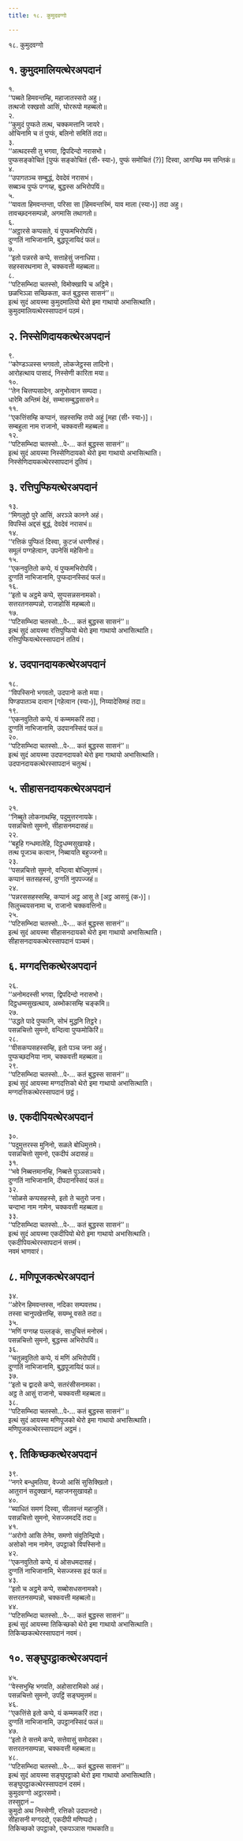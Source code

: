 ```yaml
---
title: १८. कुमुदवग्गो

---
```

१८. कुमुदवग्गो  


## १. कुमुदमालियत्थेरअपदानं

१.  
‘‘पब्बते हिमवन्तम्हि, महाजातस्सरो अहु।  
तत्थजो रक्खसो आसिं, घोररूपो महब्बलो॥  
२.  
‘‘कुमुदं पुप्फते तत्थ, चक्कमत्तानि जायरे।  
ओचिनामि च तं पुप्फं, बलिनो समितिं तदा॥  
३.  
‘‘अत्थदस्सी तु भगवा, द्विपदिन्दो नरासभो।  
पुप्फसङ्कोचितं [पुप्फं सङ्कोचितं (सी॰ स्या॰), पुप्फं समोचितं (?)] दिस्वा, आगच्छि मम सन्तिकं॥  
४.  
‘‘उपागतञ्च सम्बुद्धं, देवदेवं नरासभं।  
सब्बञ्च पुप्फं पग्गय्ह, बुद्धस्स अभिरोपयिं॥  
५.  
‘‘यावता हिमवन्तन्ता, परिसा सा [हिमवन्तस्मिं, याव माला (स्या॰)] तदा अहु।  
तावच्छदनसम्पन्नो, अगमासि तथागतो॥  
६.  
‘‘अट्ठारसे कप्पसते, यं पुप्फमभिरोपयिं।  
दुग्गतिं नाभिजानामि, बुद्धपूजायिदं फलं॥  
७.  
‘‘इतो पन्नरसे कप्पे, सत्ताहेसुं जनाधिपा।  
सहस्सरथनामा ते, चक्कवत्ती महब्बला॥  
८.  
‘‘पटिसम्भिदा चतस्सो, विमोक्खापि च अट्ठिमे।  
छळभिञ्ञा सच्छिकता, कतं बुद्धस्स सासनं’’॥  
इत्थं सुदं आयस्मा कुमुदमालियो थेरो इमा गाथायो अभासित्थाति।  
कुमुदमालियत्थेरस्सापदानं पठमं।  


## २. निस्सेणिदायकत्थेरअपदानं

९.  
‘‘कोण्डञ्ञस्स भगवतो, लोकजेट्ठस्स तादिनो।  
आरोहत्थाय पासादं, निस्सेणी कारिता मया॥  
१०.  
‘‘तेन चित्तप्पसादेन, अनुभोत्वान सम्पदा।  
धारेमि अन्तिमं देहं, सम्मासम्बुद्धसासने॥  
११.  
‘‘एकत्तिंसम्हि कप्पानं, सहस्सम्हि तयो अहुं [महा (सी॰ स्या॰)]।  
सम्बहुला नाम राजानो, चक्कवत्ती महब्बला॥  
१२.  
‘‘पटिसम्भिदा चतस्सो…पे॰… कतं बुद्धस्स सासनं’’॥  
इत्थं सुदं आयस्मा निस्सेणिदायको थेरो इमा गाथायो अभासित्थाति।  
निस्सेणिदायकत्थेरस्सापदानं दुतियं।  


## ३. रत्तिपुप्फियत्थेरअपदानं

१३.  
‘‘मिगलुद्दो पुरे आसिं, अरञ्ञे कानने अहं।  
विपस्सिं अद्दसं बुद्धं, देवदेवं नरासभं॥  
१४.  
‘‘रत्तिकं पुप्फितं दिस्वा, कुटजं धरणीरुहं।  
समूलं पग्गहेत्वान, उपनेसिं महेसिनो॥  
१५.  
‘‘एकनवुतितो कप्पे, यं पुप्फमभिरोपयिं।  
दुग्गतिं नाभिजानामि, पुप्फदानस्सिदं फलं॥  
१६.  
‘‘इतो च अट्ठमे कप्पे, सुप्पसन्नसनामको।  
सत्तरतनसम्पन्नो, राजाहोसिं महब्बलो॥  
१७.  
‘‘पटिसम्भिदा चतस्सो…पे॰… कतं बुद्धस्स सासनं’’॥  
इत्थं सुदं आयस्मा रत्तिपुप्फियो थेरो इमा गाथायो अभासित्थाति।  
रत्तिपुप्फियत्थेरस्सापदानं ततियं।  


## ४. उदपानदायकत्थेरअपदानं

१८.  
‘‘विपस्सिनो भगवतो, उदपानो कतो मया।  
पिण्डपातञ्च दत्वान [गहेत्वान (स्या॰)], निय्यादेसिमहं तदा॥  
१९.  
‘‘एकनवुतितो कप्पे, यं कम्ममकरिं तदा।  
दुग्गतिं नाभिजानामि, उदपानस्सिदं फलं॥  
२०.  
‘‘पटिसम्भिदा चतस्सो…पे॰… कतं बुद्धस्स सासनं’’॥  
इत्थं सुदं आयस्मा उदपानदायको थेरो इमा गाथायो अभासित्थाति।  
उदपानदायकत्थेरस्सापदानं चतुत्थं।  


## ५. सीहासनदायकत्थेरअपदानं

२१.  
‘‘निब्बुते लोकनाथम्हि, पदुमुत्तरनायके।  
पसन्नचित्तो सुमनो, सीहासनमदासहं॥  
२२.  
‘‘बहूहि गन्धमालेहि, दिट्ठधम्मसुखावहे।  
तत्थ पूजञ्च कत्वान, निब्बायति बहुज्जनो॥  
२३.  
‘‘पसन्नचित्तो सुमनो, वन्दित्वा बोधिमुत्तमं।  
कप्पानं सतसहस्सं, दुग्गतिं नुपपज्जहं॥  
२४.  
‘‘पन्नरससहस्सम्हि, कप्पानं अट्ठ आसु ते [अट्ठ आसयुं (क॰)]।  
सिलुच्चयसनामा च, राजानो चक्कवत्तिनो॥  
२५.  
‘‘पटिसम्भिदा चतस्सो…पे॰… कतं बुद्धस्स सासनं’’॥  
इत्थं सुदं आयस्मा सीहासनदायको थेरो इमा गाथायो अभासित्थाति।  
सीहासनदायकत्थेरस्सापदानं पञ्चमं।  


## ६. मग्गदत्तिकत्थेरअपदानं

२६.  
‘‘अनोमदस्सी भगवा, द्विपदिन्दो नरासभो।  
दिट्ठधम्मसुखत्थाय, अब्भोकासम्हि चङ्कमि॥  
२७.  
‘‘उद्धते पादे पुप्फानि, सोभं मुद्धनि तिट्ठरे।  
पसन्नचित्तो सुमनो, वन्दित्वा पुप्फमोकिरिं॥  
२८.  
‘‘वीसकप्पसहस्सम्हि, इतो पञ्च जना अहुं।  
पुप्फच्छदनिया नाम, चक्कवत्ती महब्बला॥  
२९.  
‘‘पटिसम्भिदा चतस्सो…पे॰… कतं बुद्धस्स सासनं’’॥  
इत्थं सुदं आयस्मा मग्गदत्तिको थेरो इमा गाथायो अभासित्थाति।  
मग्गदत्तिकत्थेरस्सापदानं छट्ठं।  


## ७. एकदीपियत्थेरअपदानं

३०.  
‘‘पदुमुत्तरस्स मुनिनो, सळले बोधिमुत्तमे।  
पसन्नचित्तो सुमनो, एकदीपं अदासहं॥  
३१.  
‘‘भवे निब्बत्तमानम्हि, निब्बत्ते पुञ्ञसञ्चये।  
दुग्गतिं नाभिजानामि, दीपदानस्सिदं फलं॥  
३२.  
‘‘सोळसे कप्पसहस्से, इतो ते चतुरो जना।  
चन्दाभा नाम नामेन, चक्कवत्ती महब्बला॥  
३३.  
‘‘पटिसम्भिदा चतस्सो…पे॰… कतं बुद्धस्स सासनं’’॥  
इत्थं सुदं आयस्मा एकदीपियो थेरो इमा गाथायो अभासित्थाति।  
एकदीपियत्थेरस्सापदानं सत्तमं।  
नवमं भाणवारं।  


## ८. मणिपूजकत्थेरअपदानं

३४.  
‘‘ओरेन हिमवन्तस्स, नदिका सम्पवत्तथ।  
तस्सा चानुपखेत्तम्हि, सयम्भू वसते तदा॥  
३५.  
‘‘मणिं पग्गय्ह पल्लङ्कं, साधुचित्तं मनोरमं।  
पसन्नचित्तो सुमनो, बुद्धस्स अभिरोपयिं॥  
३६.  
‘‘चतुन्नवुतितो कप्पे, यं मणिं अभिरोपयिं।  
दुग्गतिं नाभिजानामि, बुद्धपूजायिदं फलं॥  
३७.  
‘‘इतो च द्वादसे कप्पे, सतरंसीसनामका।  
अट्ठ ते आसुं राजानो, चक्कवत्ती महब्बला॥  
३८.  
‘‘पटिसम्भिदा चतस्सो…पे॰… कतं बुद्धस्स सासनं’’॥  
इत्थं सुदं आयस्मा मणिपूजको थेरो इमा गाथायो अभासित्थाति।  
मणिपूजकत्थेरस्सापदानं अट्ठमं।  


## ९. तिकिच्छकत्थेरअपदानं

३९.  
‘‘नगरे बन्धुमतिया, वेज्जो आसिं सुसिक्खितो।  
आतुरानं सदुक्खानं, महाजनसुखावहो॥  
४०.  
‘‘ब्याधितं समणं दिस्वा, सीलवन्तं महाजुतिं।  
पसन्नचित्तो सुमनो, भेसज्जमददिं तदा॥  
४१.  
‘‘अरोगो आसि तेनेव, समणो संवुतिन्द्रियो।  
असोको नाम नामेन, उपट्ठाको विपस्सिनो॥  
४२.  
‘‘एकनवुतितो कप्पे, यं ओसधमदासहं।  
दुग्गतिं नाभिजानामि, भेसज्जस्स इदं फलं॥  
४३.  
‘‘इतो च अट्ठमे कप्पे, सब्बोसधसनामको।  
सत्तरतनसम्पन्नो, चक्कवत्ती महब्बलो॥  
४४.  
‘‘पटिसम्भिदा चतस्सो…पे॰… कतं बुद्धस्स सासनं’’॥  
इत्थं सुदं आयस्मा तिकिच्छको थेरो इमा गाथायो अभासित्थाति।  
तिकिच्छकत्थेरस्सापदानं नवमं।  


## १०. सङ्घुपट्ठाकत्थेरअपदानं

४५.  
‘‘वेस्सभुम्हि भगवति, अहोसारामिको अहं।  
पसन्नचित्तो सुमनो, उपट्ठिं सङ्घमुत्तमं॥  
४६.  
‘‘एकत्तिंसे इतो कप्पे, यं कम्ममकरिं तदा।  
दुग्गतिं नाभिजानामि, उपट्ठानस्सिदं फलं॥  
४७.  
‘‘इतो ते सत्तमे कप्पे, सत्तेवासुं समोदका।  
सत्तरतनसम्पन्ना, चक्कवत्ती महब्बला॥  
४८.  
‘‘पटिसम्भिदा चतस्सो…पे॰… कतं बुद्धस्स सासनं’’॥  
इत्थं सुदं आयस्मा सङ्घुपट्ठाको थेरो इमा गाथायो अभासित्थाति।  
सङ्घुपट्ठाकत्थेरस्सापदानं दसमं।  
कुमुदवग्गो अट्ठारसमो।  
तस्सुद्दानं –  
कुमुदो अथ निस्सेणी, रत्तिको उदपानदो।  
सीहासनी मग्गददो, एकदीपी मणिप्पदो।  
तिकिच्छको उपट्ठाको, एकपञ्ञास गाथकाति॥  